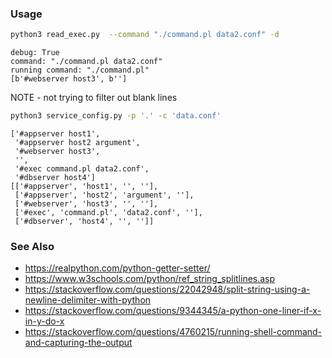 ### Usage
```sh
python3 read_exec.py  --command "./command.pl data2.conf" -d
```
```text
debug: True
command: "./command.pl data2.conf"
running command: "./command.pl"
[b'#webserver host3', b'']
```
NOTE - not trying to filter out blank lines

```sh
python3 service_config.py -p '.' -c 'data.conf'
```
```text
['#appserver host1',
 '#appserver host2 argument',
 '#webserver host3',
 '',
 '#exec command.pl data2.conf',
 '#dbserver host4']
[['#appserver', 'host1', '', ''],
 ['#appserver', 'host2', 'argument', ''],
 ['#webserver', 'host3', '', ''],
 ['#exec', 'command.pl', 'data2.conf', ''],
 ['#dbserver', 'host4', '', '']]

```
### See Also

  * https://realpython.com/python-getter-setter/
  * https://www.w3schools.com/python/ref_string_splitlines.asp
  * https://stackoverflow.com/questions/22042948/split-string-using-a-newline-delimiter-with-python
  * https://stackoverflow.com/questions/9344345/a-python-one-liner-if-x-in-y-do-x
  * https://stackoverflow.com/questions/4760215/running-shell-command-and-capturing-the-output
